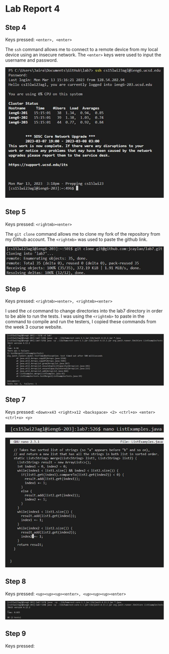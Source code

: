 # **Lab Report 4**

## **Step 4**

Keys pressed: `<enter>, <enter>`

The `ssh` command allows me to connect to a remote device from my local device using an insecure network. The `<enter>` keys were used to input the username and password.

![Image](https://github.com/jcaylao/Lab-Report-4/blob/main/step4.JPG?raw=true)

## **Step 5**

Keys pressed: `<rightmb><enter>`

The `git clone` command allows me to clone my fork of the repository from my Github account. The `<rightmb>` was used to paste the github link.

![Image](https://github.com/jcaylao/Lab-Report-4/blob/main/step5.JPG?raw=true)

## **Step 6**

Keys pressed: `<rightmb><enter>, <rightmb><enter>`

I used the `cd` command to change directories into the lab7 directory in order to be able to run the tests. I was using the `<rightmb>` to paste in the command to compile and run the testers, I copied these commands from the week 3 course website.

![Image](https://github.com/jcaylao/Lab-Report-4/blob/main/newstep6.JPG?raw=true)

## **Step 7**

Keys pressed: `<down>x43 <right>x12 <backspace> <2> <ctrl+o> <enter> <ctrl+x> <y>`

![Image](https://github.com/jcaylao/Lab-Report-4/blob/main/step7-1.JPG?raw=true)

![Image](https://github.com/jcaylao/Lab-Report-4/blob/main/step7-2.JPG?raw=true)

## **Step 8**

Keys pressed: `<up><up><up><enter>, <up><up><up><enter>`

![Image](https://github.com/jcaylao/Lab-Report-4/blob/main/step8.JPG?raw=true)

## **Step 9**

Keys pressed:


